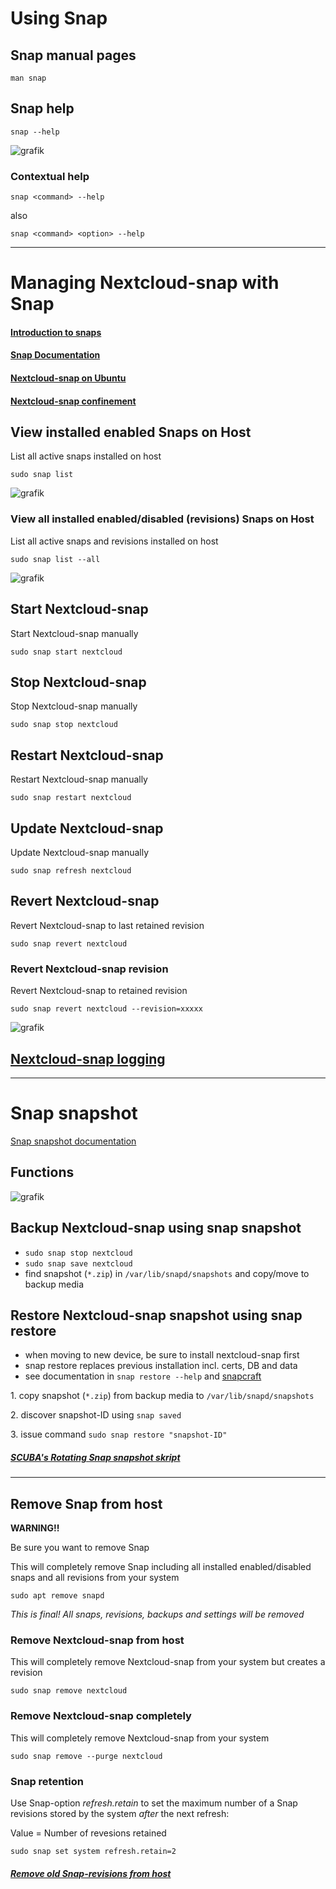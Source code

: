 # Using Snap

## Snap manual pages
```
man snap
```

## Snap help
```
snap --help
```
![grafik](https://user-images.githubusercontent.com/54933878/235139733-f2cc0b60-eebc-491a-8265-999506ffd75c.png)

### Contextual help
```
snap <command> --help
```
also
```
snap <command> <option> --help
```

----
# Managing Nextcloud-snap with Snap

#### [Introduction to snaps](https://ubuntu.com/core/services/guide/snaps-intro)

#### [Snap Documentation](https://snapcraft.io/docs)

#### [Nextcloud-snap on Ubuntu](https://github.com/nextcloud-snap/nextcloud-snap/wiki/Why-Ubuntu-is-the-only-supported-distro)

#### [Nextcloud-snap confinement](https://github.com/scubamuc/scubamuc.github.io/blob/scubamuc/wiki-md/NEXTCLOUD.snap--snap-confinement.md#snap-confinement-in-nextcloud-snap)

## View installed enabled Snaps on Host
List all active snaps installed on host
```
sudo snap list
```
![grafik](https://user-images.githubusercontent.com/54933878/235135007-1a0b8e50-1718-4c71-a243-f7994bff86f4.png)

### View all installed enabled/disabled (revisions) Snaps on Host
List all active snaps and revisions installed on host
```
sudo snap list --all
```
![grafik](https://user-images.githubusercontent.com/54933878/235135305-75853fd3-dc2c-4439-bb74-81cd01dfa1ae.png)

## Start Nextcloud-snap
Start Nextcloud-snap manually
```
sudo snap start nextcloud
```

## Stop Nextcloud-snap
Stop Nextcloud-snap manually
```
sudo snap stop nextcloud
```

## Restart Nextcloud-snap
Restart Nextcloud-snap manually
```
sudo snap restart nextcloud
```

## Update Nextcloud-snap
Update Nextcloud-snap manually
```
sudo snap refresh nextcloud
```

## Revert Nextcloud-snap 
Revert Nextcloud-snap to last retained revision
```
sudo snap revert nextcloud
```

### Revert Nextcloud-snap revision
Revert Nextcloud-snap to retained revision
```
sudo snap revert nextcloud --revision=xxxxx
```
![grafik](https://user-images.githubusercontent.com/54933878/235136149-6d90b10c-cbfd-45c2-9470-aff8b13ef904.png)

## [Nextcloud-snap logging](https://github.com/scubamuc/scubamuc.github.io/blob/scubamuc/wiki-md/NEXTCLOUD.snap_logs.md)

----

# Snap snapshot
[Snap snapshot documentation](https://snapcraft.io/docs/snapshots)

## Functions

![grafik](https://user-images.githubusercontent.com/54933878/235142637-6aecf2d1-52eb-44b8-a934-797f59a1231e.png)


## Backup Nextcloud-snap using snap snapshot

* `sudo snap stop nextcloud`
* `sudo snap save nextcloud`
* find snapshot (`*.zip`) in `/var/lib/snapd/snapshots` and copy/move to backup media

## Restore Nextcloud-snap snapshot using snap restore 

* when moving to new device, be sure to install nextcloud-snap first
* snap restore replaces previous installation incl. certs, DB and data
* see documentation in `snap restore --help` and [snapcraft](https://snapcraft.io/docs/snapshots#heading--restoring)

1\. copy snapshot (`*.zip`) from backup media to `/var/lib/snapd/snapshots`

2\. discover snapshot-ID using `snap saved`

3\. issue command `sudo snap restore "snapshot-ID"`

##### [SCUBA's Rotating Snap snapshot skript](https://github.com/scubamuc/scubamuc.github.io/blob/scubamuc/wiki-md/NEXTCLOUD.snap--backup_snap-snapshot.md#nextcloud-snap-snapshot)

----
## Remove Snap from host

**WARNING!!** 

Be sure you want to remove Snap

This will completely remove Snap including all installed enabled/disabled snaps and all revisions from your system 
```
sudo apt remove snapd
```
*This is final! All snaps, revisions, backups and settings will be removed* 

### Remove Nextcloud-snap from host
This will completely remove Nextcloud-snap from your system but creates a revision 
```
sudo snap remove nextcloud
```

### Remove Nextcloud-snap completely
This will completely remove Nextcloud-snap from your system
```
sudo snap remove --purge nextcloud
```

### Snap retention

Use Snap-option *refresh.retain* to set the maximum number of a Snap revisions stored by the system *after* the next refresh:

Value = Number of revesions retained
```
sudo snap set system refresh.retain=2
```

##### [Remove old Snap-revisions from host](https://github.com/scubamuc/scubamuc.github.io/blob/scubamuc/wiki-md/SYSTEM--remove_old_snaps.md#remove-old-snasps)
